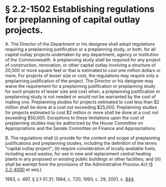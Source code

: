 # § 2.2-1502 Establishing regulations for preplanning of capital outlay projects.

<p>A. The Director of the Department or his designee shall adopt regulations requiring a preplanning justification or a preplanning study, or both, for all capital outlay projects undertaken by any department, agency or institution of the Commonwealth. A preplanning study shall be required for any project of construction, renovation, or other capital outlay involving a structure of 20,000 or more square feet or that is estimated to cost one million dollars or more. For projects of lesser size or cost, the regulations may require only a preplanning justification of the project. The Director or his designee may waive the requirement for a preplanning justification or preplanning study for such projects of lesser size and cost when, a preplanning justification or preplanning study is not needed or would not be warranted by the cost of making one. Preplanning studies for projects estimated to cost less than $2 million shall be done at a cost not exceeding $25,000. Preplanning studies for projects estimated to cost $2 million or more shall be done at a cost not exceeding $50,000. Exceptions to these limitations upon the cost of preplanning studies may be authorized by the House Committee on Appropriations and the Senate Committee on Finance and Appropriations.</p><p>B. The regulations shall (i) provide for the content and scope of preplanning justifications and preplanning studies, including the definition of the terms "capital outlay project"; (ii) require consideration of locally available fuels, including wood wastes, for use in new and replacement central heating plants in any proposed or existing public buildings or other facilities; and (iii) shall be exempt from the provisions of the Administrative Process Act (§ <a href='/vacode/2.2-4000/'>2.2-4000</a> et seq.).</p><p>1983, c. 497, § 2.1-51.31; 1984, c. 720; 1993, c. 29; 2001, c. <a href='http://lis.virginia.gov/cgi-bin/legp604.exe?011+ful+CHAP0844'>844</a>.</p>